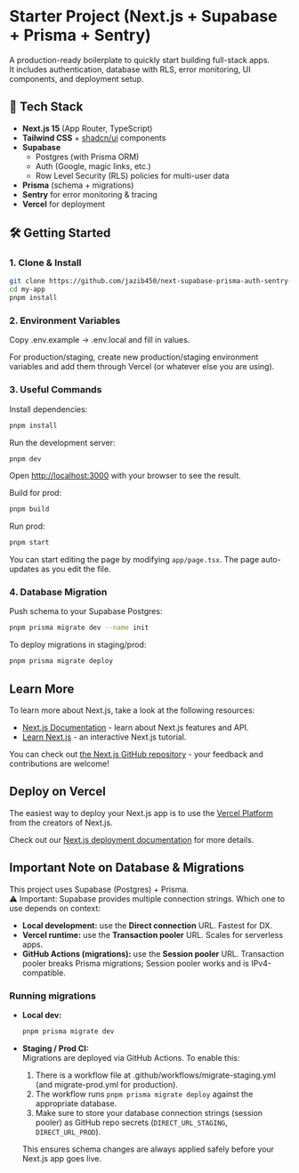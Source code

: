 # Starter Project (Next.js + Supabase + Prisma + Sentry)

A production-ready boilerplate to quickly start building full-stack apps.  
It includes authentication, database with RLS, error monitoring, UI components, and deployment setup.

## 🚀 Tech Stack

- **Next.js 15** (App Router, TypeScript)
- **Tailwind CSS** + [shadcn/ui](https://ui.shadcn.com/) components
- **Supabase**
  - Postgres (with Prisma ORM)
  - Auth (Google, magic links, etc.)
  - Row Level Security (RLS) policies for multi-user data
- **Prisma** (schema + migrations)
- **Sentry** for error monitoring & tracing
- **Vercel** for deployment

## 🛠 Getting Started

### 1. Clone & Install
```bash
git clone https://github.com/jazib450/next-supabase-prisma-auth-sentry-starter.git my-app
cd my-app
pnpm install
```

### 2. Environment Variables
Copy .env.example → .env.local and fill in values.

For production/staging, create new production/staging environment variables and add them through Vercel (or whatever else you are using).

### 3. Useful Commands

Install dependencies:

```bash
pnpm install
````

Run the development server:

```bash
pnpm dev
```

Open [http://localhost:3000](http://localhost:3000) with your browser to see the result.

Build for prod:
```bash
pnpm build
```

Run prod:
```bash
pnpm start
```

You can start editing the page by modifying `app/page.tsx`. The page auto-updates as you edit the file.

### 4. Database Migration

Push schema to your Supabase Postgres:

```bash
pnpm prisma migrate dev --name init
```

To deploy migrations in staging/prod:

```bash
pnpm prisma migrate deploy
```

## Learn More

To learn more about Next.js, take a look at the following resources:

- [Next.js Documentation](https://nextjs.org/docs) - learn about Next.js features and API.
- [Learn Next.js](https://nextjs.org/learn) - an interactive Next.js tutorial.

You can check out [the Next.js GitHub repository](https://github.com/vercel/next.js) - your feedback and contributions are welcome!

## Deploy on Vercel

The easiest way to deploy your Next.js app is to use the [Vercel Platform](https://vercel.com/new?utm_medium=default-template&filter=next.js&utm_source=create-next-app&utm_campaign=create-next-app-readme) from the creators of Next.js.

Check out our [Next.js deployment documentation](https://nextjs.org/docs/app/building-your-application/deploying) for more details.

## Important Note on Database & Migrations

This project uses Supabase (Postgres) + Prisma.  
⚠️ Important: Supabase provides multiple connection strings. Which one to use depends on context:

- **Local development:** use the **Direct connection** URL. Fastest for DX.
- **Vercel runtime:** use the **Transaction pooler** URL. Scales for serverless apps.
- **GitHub Actions (migrations):** use the **Session pooler** URL. Transaction pooler breaks Prisma migrations; Session pooler works and is IPv4-compatible.

### Running migrations
- **Local dev:**  
  ```bash
  pnpm prisma migrate dev
  ```
- **Staging / Prod CI:**  
  Migrations are deployed via GitHub Actions. To enable this:
    1.	There is a workflow file at .github/workflows/migrate-staging.yml (and migrate-prod.yml for production).
    2.	The workflow runs ```pnpm prisma migrate deploy``` against the appropriate database.
    3.	Make sure to store your database connection strings (session pooler) as GitHub repo secrets (```DIRECT_URL_STAGING```, ```DIRECT_URL_PROD```).

  This ensures schema changes are always applied safely before your Next.js app goes live.